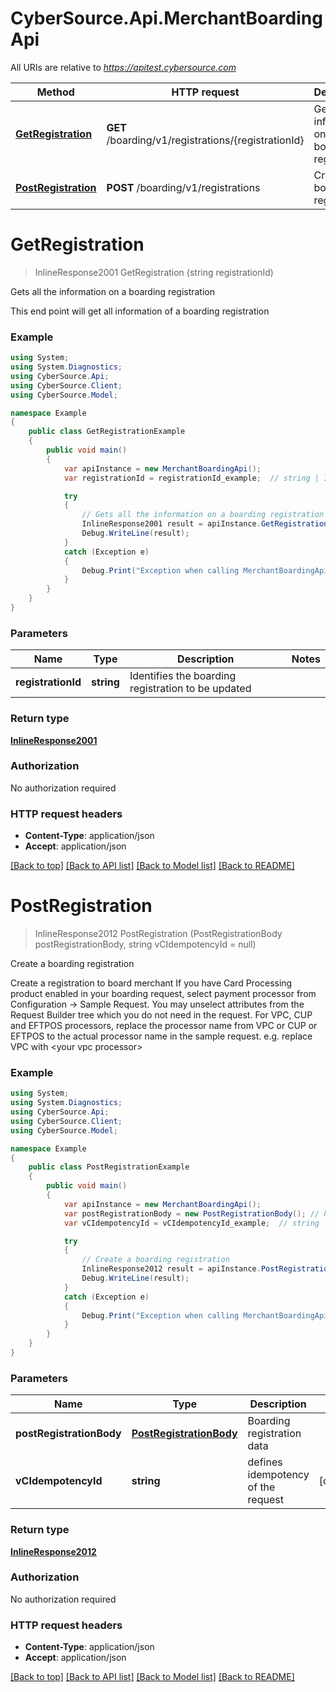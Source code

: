 # CyberSource.Api.MerchantBoardingApi

All URIs are relative to *https://apitest.cybersource.com*

Method | HTTP request | Description
------------- | ------------- | -------------
[**GetRegistration**](MerchantBoardingApi.md#getregistration) | **GET** /boarding/v1/registrations/{registrationId} | Gets all the information on a boarding registration
[**PostRegistration**](MerchantBoardingApi.md#postregistration) | **POST** /boarding/v1/registrations | Create a boarding registration


<a name="getregistration"></a>
# **GetRegistration**
> InlineResponse2001 GetRegistration (string registrationId)

Gets all the information on a boarding registration

This end point will get all information of a boarding registration 

### Example
```csharp
using System;
using System.Diagnostics;
using CyberSource.Api;
using CyberSource.Client;
using CyberSource.Model;

namespace Example
{
    public class GetRegistrationExample
    {
        public void main()
        {
            var apiInstance = new MerchantBoardingApi();
            var registrationId = registrationId_example;  // string | Identifies the boarding registration to be updated

            try
            {
                // Gets all the information on a boarding registration
                InlineResponse2001 result = apiInstance.GetRegistration(registrationId);
                Debug.WriteLine(result);
            }
            catch (Exception e)
            {
                Debug.Print("Exception when calling MerchantBoardingApi.GetRegistration: " + e.Message );
            }
        }
    }
}
```

### Parameters

Name | Type | Description  | Notes
------------- | ------------- | ------------- | -------------
 **registrationId** | **string**| Identifies the boarding registration to be updated | 

### Return type

[**InlineResponse2001**](InlineResponse2001.md)

### Authorization

No authorization required

### HTTP request headers

 - **Content-Type**: application/json
 - **Accept**: application/json

[[Back to top]](#) [[Back to API list]](../README.md#documentation-for-api-endpoints) [[Back to Model list]](../README.md#documentation-for-models) [[Back to README]](../README.md)

<a name="postregistration"></a>
# **PostRegistration**
> InlineResponse2012 PostRegistration (PostRegistrationBody postRegistrationBody, string vCIdempotencyId = null)

Create a boarding registration

Create a registration to board merchant  If you have  Card Processing product enabled in your boarding request, select payment processor from Configuration -> Sample Request. You may unselect attributes from the Request Builder tree which you do not need in the request. For VPC, CUP and EFTPOS processors, replace the processor name from VPC or CUP or EFTPOS to the actual processor name in the sample request. e.g. replace VPC with &lt;your vpc processor&gt; 

### Example
```csharp
using System;
using System.Diagnostics;
using CyberSource.Api;
using CyberSource.Client;
using CyberSource.Model;

namespace Example
{
    public class PostRegistrationExample
    {
        public void main()
        {
            var apiInstance = new MerchantBoardingApi();
            var postRegistrationBody = new PostRegistrationBody(); // PostRegistrationBody | Boarding registration data
            var vCIdempotencyId = vCIdempotencyId_example;  // string | defines idempotency of the request (optional) 

            try
            {
                // Create a boarding registration
                InlineResponse2012 result = apiInstance.PostRegistration(postRegistrationBody, vCIdempotencyId);
                Debug.WriteLine(result);
            }
            catch (Exception e)
            {
                Debug.Print("Exception when calling MerchantBoardingApi.PostRegistration: " + e.Message );
            }
        }
    }
}
```

### Parameters

Name | Type | Description  | Notes
------------- | ------------- | ------------- | -------------
 **postRegistrationBody** | [**PostRegistrationBody**](PostRegistrationBody.md)| Boarding registration data | 
 **vCIdempotencyId** | **string**| defines idempotency of the request | [optional] 

### Return type

[**InlineResponse2012**](InlineResponse2012.md)

### Authorization

No authorization required

### HTTP request headers

 - **Content-Type**: application/json
 - **Accept**: application/json

[[Back to top]](#) [[Back to API list]](../README.md#documentation-for-api-endpoints) [[Back to Model list]](../README.md#documentation-for-models) [[Back to README]](../README.md)


